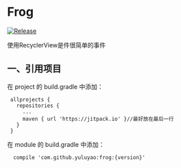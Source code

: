 # Frog
[![Release](https://jitpack.io/v/yuluyao/frog.svg)](https://jitpack.io/#yuluyao/frog)


使用RecyclerView是件很简单的事件

## 一、引用项目
在 project 的 build.gradle 中添加：
```
 allprojects {
   repositories {
     ...
     maven { url 'https://jitpack.io' }//最好放在最后一行
   }
 }
```
在 module 的 build.gradle 中添加：
```
  compile 'com.github.yuluyao:frog:{version}'

```


